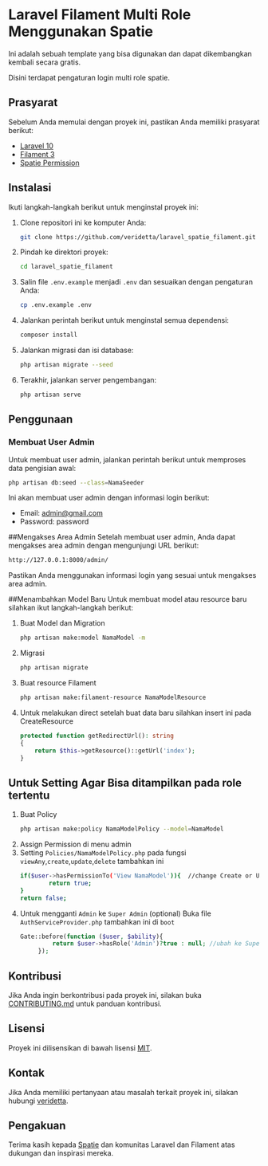 # Laravel Filament Multi Role Menggunakan Spatie

Ini adalah sebuah template yang bisa digunakan dan dapat dikembangkan kembali  secara gratis.

Disini terdapat pengaturan login multi role spatie.

## Prasyarat

Sebelum Anda memulai dengan proyek ini, pastikan Anda memiliki prasyarat berikut:

- [Laravel 10](https://laravel.com/docs/10.x)
- [Filament 3](https://filamentapp.com/)
- [Spatie Permission](https://spatie.be/docs/laravel-permission)

## Instalasi

Ikuti langkah-langkah berikut untuk menginstal proyek ini:

1. Clone repositori ini ke komputer Anda:
   ```bash
   git clone https://github.com/veridetta/laravel_spatie_filament.git

2. Pindah ke direktori proyek:
    ```bash
    cd laravel_spatie_filament

3. Salin file `.env.example` menjadi `.env` dan sesuaikan dengan pengaturan Anda:
    ```bash
    cp .env.example .env
    ```

4. Jalankan perintah berikut untuk menginstal semua dependensi:
    ```bash
    composer install
    ```

5. Jalankan migrasi dan isi database:
    ```bash
    php artisan migrate --seed
    ```

6. Terakhir, jalankan server pengembangan:
    ```bash
    php artisan serve
    ```


## Penggunaan

### Membuat User Admin

Untuk membuat user admin, jalankan perintah berikut untuk memproses data pengisian awal:

```bash
php artisan db:seed --class=NamaSeeder
```

Ini akan membuat user admin dengan informasi login berikut:

- Email: admin@gmail.com
- Password: password

##Mengakses Area Admin
Setelah membuat user admin, Anda dapat mengakses area admin dengan mengunjungi URL berikut:
```bash
http://127.0.0.1:8000/admin/
```


Pastikan Anda menggunakan informasi login yang sesuai untuk mengakses area admin.

##Menambahkan Model Baru
Untuk membuat model atau resource baru silahkan ikut langkah-langkah berikut:
1. Buat Model  dan Migration
    ```bash
    php artisan make:model NamaModel -m
    ```

2. Migrasi
    ```bash
    php artisan migrate
    ```

3. Buat resource Filament
    ```bash
    php artisan make:filament-resource NamaModelResource
    ```

4. Untuk melakukan direct setelah buat data baru silahkan insert ini pada CreateResource
    ```php
    protected function getRedirectUrl(): string
    {
        return $this->getResource()::getUrl('index');
    }
    ```

## Untuk Setting Agar Bisa ditampilkan pada role tertentu
1. Buat Policy
    ```bash
    php artisan make:policy NamaModelPolicy --model=NamaModel
    ```
2. Assign Permission di menu admin
3. Setting `Policies/NamaModelPolicy.php`
    pada fungsi `viewAny`,`create`,`update`,`delete` tambahkan ini
    ```bash
    if($user->hasPermissionTo('View NamaModel')){  //change Create or Update, or Delete NamaModel
            return true;
    }
    return false;
    ```
4. Untuk mengganti `Admin` ke `Super Admin` (optional)
   Buka file `AuthServiceProvider.php` tambahkan ini di `boot`
   ```php
   Gate::before(function ($user, $ability){
            return $user->hasRole('Admin')?true : null; //ubah ke Super Admin
        });
   ```

## Kontribusi

Jika Anda ingin berkontribusi pada proyek ini, silakan buka [CONTRIBUTING.md](CONTRIBUTING.md) untuk panduan kontribusi.

## Lisensi

Proyek ini dilisensikan di bawah lisensi [MIT](LICENSE.md).

## Kontak

Jika Anda memiliki pertanyaan atau masalah terkait proyek ini, silakan hubungi [veridetta](https://github.com/veridetta).

## Pengakuan

Terima kasih kepada [Spatie](https://spatie.be/) dan komunitas Laravel dan Filament atas dukungan dan inspirasi mereka.


